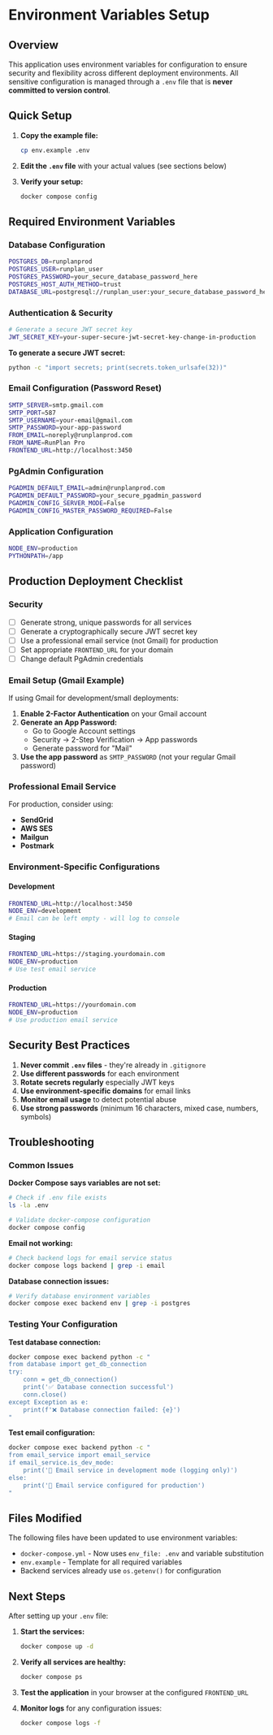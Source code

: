 # Environment Variables Setup

## Overview

This application uses environment variables for configuration to ensure security and flexibility across different deployment environments. All sensitive configuration is managed through a `.env` file that is **never committed to version control**.

## Quick Setup

1. **Copy the example file:**
   ```bash
   cp env.example .env
   ```

2. **Edit the `.env` file** with your actual values (see sections below)

3. **Verify your setup:**
   ```bash
   docker compose config
   ```

## Required Environment Variables

### Database Configuration
```bash
POSTGRES_DB=runplanprod
POSTGRES_USER=runplan_user
POSTGRES_PASSWORD=your_secure_database_password_here
POSTGRES_HOST_AUTH_METHOD=trust
DATABASE_URL=postgresql://runplan_user:your_secure_database_password_here@database:5432/runplanprod
```

### Authentication & Security
```bash
# Generate a secure JWT secret key
JWT_SECRET_KEY=your-super-secure-jwt-secret-key-change-in-production
```

**To generate a secure JWT secret:**
```bash
python -c "import secrets; print(secrets.token_urlsafe(32))"
```

### Email Configuration (Password Reset)
```bash
SMTP_SERVER=smtp.gmail.com
SMTP_PORT=587
SMTP_USERNAME=your-email@gmail.com
SMTP_PASSWORD=your-app-password
FROM_EMAIL=noreply@runplanprod.com
FROM_NAME=RunPlan Pro
FRONTEND_URL=http://localhost:3450
```

### PgAdmin Configuration
```bash
PGADMIN_DEFAULT_EMAIL=admin@runplanprod.com
PGADMIN_DEFAULT_PASSWORD=your_secure_pgadmin_password
PGADMIN_CONFIG_SERVER_MODE=False
PGADMIN_CONFIG_MASTER_PASSWORD_REQUIRED=False
```

### Application Configuration
```bash
NODE_ENV=production
PYTHONPATH=/app
```

## Production Deployment Checklist

### Security
- [ ] Generate strong, unique passwords for all services
- [ ] Generate a cryptographically secure JWT secret key
- [ ] Use a professional email service (not Gmail) for production
- [ ] Set appropriate `FRONTEND_URL` for your domain
- [ ] Change default PgAdmin credentials

### Email Setup (Gmail Example)
If using Gmail for development/small deployments:

1. **Enable 2-Factor Authentication** on your Gmail account
2. **Generate an App Password:**
   - Go to Google Account settings
   - Security → 2-Step Verification → App passwords
   - Generate password for "Mail"
3. **Use the app password** as `SMTP_PASSWORD` (not your regular Gmail password)

### Professional Email Service
For production, consider using:
- **SendGrid**
- **AWS SES**
- **Mailgun**
- **Postmark**

### Environment-Specific Configurations

#### Development
```bash
FRONTEND_URL=http://localhost:3450
NODE_ENV=development
# Email can be left empty - will log to console
```

#### Staging
```bash
FRONTEND_URL=https://staging.yourdomain.com
NODE_ENV=production
# Use test email service
```

#### Production
```bash
FRONTEND_URL=https://yourdomain.com
NODE_ENV=production
# Use production email service
```

## Security Best Practices

1. **Never commit `.env` files** - they're already in `.gitignore`
2. **Use different passwords** for each environment
3. **Rotate secrets regularly** especially JWT keys
4. **Use environment-specific domains** for email links
5. **Monitor email usage** to detect potential abuse
6. **Use strong passwords** (minimum 16 characters, mixed case, numbers, symbols)

## Troubleshooting

### Common Issues

**Docker Compose says variables are not set:**
```bash
# Check if .env file exists
ls -la .env

# Validate docker-compose configuration
docker compose config
```

**Email not working:**
```bash
# Check backend logs for email service status
docker compose logs backend | grep -i email
```

**Database connection issues:**
```bash
# Verify database environment variables
docker compose exec backend env | grep -i postgres
```

### Testing Your Configuration

**Test database connection:**
```bash
docker compose exec backend python -c "
from database import get_db_connection
try:
    conn = get_db_connection()
    print('✅ Database connection successful')
    conn.close()
except Exception as e:
    print(f'❌ Database connection failed: {e}')
"
```

**Test email configuration:**
```bash
docker compose exec backend python -c "
from email_service import email_service
if email_service.is_dev_mode:
    print('📧 Email service in development mode (logging only)')
else:
    print('📧 Email service configured for production')
"
```

## Files Modified

The following files have been updated to use environment variables:

- `docker-compose.yml` - Now uses `env_file: .env` and variable substitution
- `env.example` - Template for all required variables
- Backend services already use `os.getenv()` for configuration

## Next Steps

After setting up your `.env` file:

1. **Start the services:**
   ```bash
   docker compose up -d
   ```

2. **Verify all services are healthy:**
   ```bash
   docker compose ps
   ```

3. **Test the application** in your browser at the configured `FRONTEND_URL`

4. **Monitor logs** for any configuration issues:
   ```bash
   docker compose logs -f
   ``` 